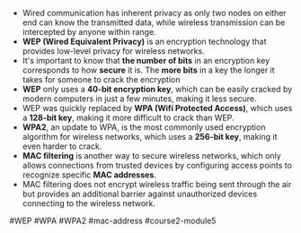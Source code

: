 -   Wired communication has inherent privacy as only two nodes on either end can know the transmitted data, while wireless transmission can be intercepted by anyone within range.
-   **WEP (Wired Equivalent Privacy)** is an encryption technology that provides low-level privacy for wireless networks.
-   It's important to know that **the number of bits** in an encryption key corresponds to how **secure** it is. The **more bits** in a key the longer it takes for someone to crack the encryption
-   **WEP** only uses a **40-bit encryption key**, which can be easily cracked by modern computers in just a few minutes, making it less secure.
-   WEP was quickly replaced by **WPA (Wifi Protected Access)**, which uses a **128-bit key**, making it more difficult to crack than WEP.
-   **WPA2**, an update to WPA, is the most commonly used encryption algorithm for wireless networks, which uses a **256-bit key**, making it even harder to crack.
-   **MAC filtering** is another way to secure wireless networks, which only allows connections from trusted devices by configuring access points to recognize specific **MAC addresses**.
-   MAC filtering does not encrypt wireless traffic being sent through the air but provides an additional barrier against unauthorized devices connecting to the wireless network.

#WEP #WPA #WPA2 #mac-address #course2-module5 